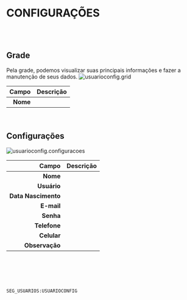# CONFIGURAÇÕES
<br>
<br>

## Grade
Pela grade, podemos visualizar suas principais informações e fazer a manutenção de seus dados.
![usuarioconfig.grid](https://raw.githubusercontent.com/netforcews/docs-erp/master/geral/imagens/usuarioconfig.grid.png)

Campo | Descrição
--:|---
**Nome** | 
<br>

## Configurações
![usuarioconfig.configuracoes](https://raw.githubusercontent.com/netforcews/docs-erp/master/geral/imagens/usuarioconfig.configuracoes.png)

Campo | Descrição
--:|---
**Nome** | 
**Usuário** | 
**Data Nascimento** | 
**E-mail** | 
**Senha** | 
**Telefone** | 
**Celular** | 
**Observação** | 
<br>
<br>
<br>
<br>

```SEG_USUARIOS:USUARIOCONFIG```

